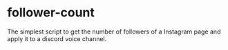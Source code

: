 # follower-count
The simplest script to get the number of followers of a Instagram page and apply it to a discord voice channel.
